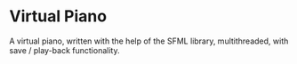 # Virtual Piano

A virtual piano, written with the help of the SFML library, multithreaded, with save / play-back functionality.
